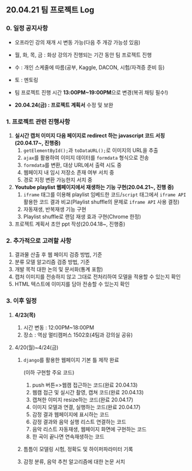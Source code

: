 ## 20.04.21 팀 프로젝트 Log

### 0. 일정 공지사항

- 오프라인 강의 재개 시 변동 가능(다음 주 개강 가능성 있음)

- 월, 화, 목, 금 : 화상 강의가 진행되는 기간 동안 팀 프로젝트 진행
- 수 : 개인 스케줄에 따름(공부, Kaggle, DACON, 시험/자격증 준비 등)
- 토 : 멘토링
- 팀 프로젝트 진행 시간 **13:00PM~19:00PM**으로 변경(복귀 채팅 필수!)
- **20.04.24(금) : 프로젝트 계획서** 수정 및 보완



### 1. 프로젝트 관련 진행사항

1. **실시간 캡처 이미지 다음 페이지로 redirect 하는 javascript 코드 서칭(20.04.17~, 진행중)**
   1. `getElementById();`과 `toDataURL();`로 이미지의 URL을 추출
   2. `ajax`를 활용하여 이미지 데이터를 `formdata` 형식으로 전송
   3. `formdata`를 변환, 대상 URL에서 출력 시도 중
   4. 웹페이지 내 임시 저장소 존재 여부 서치 중
   5. 경로 지정 변환 가능한지  서치 중
2. **Youtube playlist 웹페이지에서 재생하는 기능 구현(20.04.21~, 진행 중)**
   1. `iframe` 태그를 이용해 playlist 임베드한 코드/`script` 태그에서 `iframe API` 활용한 코드 결과 비교(Playlist shuffle의 문제로 `iframe API` 사용 결정)
   2. 자동재생, 반복재생 기능 구현
   3. Playlist shuffle로 랜덤 재생 효과 구현(Chrome 한정)
3. 프로젝트 계획서 초안 ppt 작성(20.04.18~, 진행중)



### 2. 추가적으로 고려할 사항

1. 결과물 산출 후 웹 페이지 검증 방법, 기준
2. 분류 모델 알고리즘 검증 방법, 기준
3. 개발 목적 대한 논의 및 문서화(통계 포함)
4. 캡처 이미지를 전송하지 않고 그대로 전처리하여 모델을 적용할 수 있는지 확인
5. HTML 텍스트에 이미지를 담아 전송할 수 있는지 확인



### 3. 이후 일정

1. **4/23(목)**

   1. 시간 변동 : 12:00PM~18:00PM 
   2. 장소 : 역삼 멀티캠퍼스 1502호(4팀과 강의실 공유)

2. 4/20(월)~4/24(금)

   1. `django`를 활용한 웹페이지 기본 틀 제작 완료

      (이하 구현할 주요 코드)

      1. push 버튼=>웹캠 접근하는 코드(완료 20.04.13)
      2. 웹캠 접근 및 실시간 촬영, 캡쳐 코드(완료 20.04.13)
      3. 캡쳐한 이미지 resize하는 코드(완료 20.04.17)
      4. 이미지 모델과 연결, 실행하는 코드(완료 20.04.17)
      5. 감정 결과 웹페이지에 표시하는 코드
      6. 감정 결과와 음악 실행 리스트 연결하는 코드
      7. 음악 리스트 자동재생, 웹페이지 화면에 구현하는 코드
      8. 한 곡이 끝나면 연속재생하는 코드

   2. 틈틈이 모델링 시험, 정확도 및 하이퍼파라미터 기록

   3. 감정 분류, 음악 추천 알고리즘에 대한 논문 서치



 
